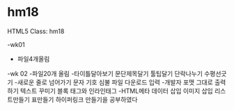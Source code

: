# hm18
HTML5 Class: hm18

-wk01
  - 파일4개올림

-wk 02
  -파일20개 올림
   -타이틀달아보기 문단제목달기 툴팁달기 단락나누기 수평선긋기
   -새로운 줄로 넘어가기 문자 기호 심불 파일 다운로드 입력
   -개발자 포맷 그대로 출력하기 텍스트 꾸미기 블록 태그와 인라인태그
   -HTML메타 데이터 삽입 이미지 삽입 리스트만들기 표만들기 하이퍼링크 만들기을 공부하였다

      
     
     
